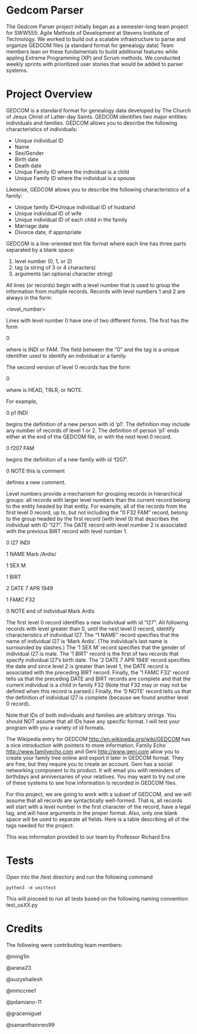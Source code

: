 # Gedcom Parser

The Gedcom Parser project initially began as a semester-long team project for SWW555: Agile Methods of Development at Stevens Institute of Technology. We worked to build out a scalable infrastructure to parse and organize GEDCOM files (a standard format for genealogy data) Team members lean on these fundamentals to build additional features while appling Extreme Programming (XP) and Scrum methods. We conducted weekly sprints with prioritized user stories that would be added to parser systems.

# Project Overview
GEDCOM is a standard format for genealogy data developed by The Church of Jesus Christ of Latter-day Saints. GEDCOM identifies two major entities: individuals and families. GEDCOM allows you to describe the following characteristics of individuals:
  - Unique individual ID
  - Name
  - Sex/Gender
  - Birth date
  - Death date
  - Unique Family ID where the individual is a child
  - Unique Family ID where the individual is a spouse

Likewise, GEDCOM allows you to describe the following characteristics of a family:
  - Unique family ID•Unique individual ID of husband
  - Unique individual ID of wife
  - Unique individual ID of each child in the family
  - Marriage date
  - Divorce date, if appropriate
 
GEDCOM is	a	line-oriented	text	file	format	where	each	line	has	three	parts	separated	by a blank space:	

  1. level	number (0,	1,	or	2)	
  2. tag (a	string	of	3	or	4	characters)	
  3. arguments (an	optional	character	string)	
 
All	lines	(or	records)	begin	with	a	level	number that	is	used to group	the	information	from multiple	records.	Records	with	level	numbers	1	and	2 are	always in the	form:	

  <level_number> <tag> <arguments>
  
Lines	with	level	number	0 have	one	of	two different	forms. The first	has	the	form

  0 <id> <tag>
  
where <tag> is INDI or FAM. The	<id> field	between	the	"0"	and	the	tag	is a	unique	identifier	used	to	identify	an	individual	or	a	family.
  
The	second	version of	level	0	records	has the	form

  0 <tag> <arguments that may be ignored>
  
where <tag> is HEAD, TRLR, or NOTE.
  
For	example,

  0 p1 INDI
  
begins	the	definition	of	a	new	person	with	id	‘p1’.		 The	definition	may	include	any	number of	records	of	level	1	or	2.		The	definition	of	person	‘p1’	ends	either	at	the	end	of	the GEDCOM	file,	or	with	the	next	level	0	record.

  0 f207 FAM

begins	the	definition	of	a	new	family	with	id	‘f207’.

  0 NOTE this is comment

defines	a	new	comment.

Level	numbers	provide	a	mechanism	for	grouping	records	in	hierarchical	groups:	all records	with	larger	level	numbers	than	the	current	record	belong	to	the entity	headed	by that	entity.	For	example,	all	of	the	records	from	the	first	level	0	record,	up	to,	but	not	including	the	“0	F32	FAM”	record,	belong	to	the	group	headed	by	the	first	record (with level	0) that	describes	the	individual	with	ID	“I27”.	The	DATE	record	with	level	number	2	is	 associated	with the	previous	BIRT	record	with	level	number	1.

  0 I27 INDI
  
  1 NAME Mark /Ardis/
  
  1 SEX M
  
  1 BIRT
  
  2 DATE 7 APR 1949
  
  1 FAMC F32
  
  0 NOTE end of individual Mark Ardis

The	first	level	0	record	identifies	a	new	individual	with	id	“I27”. All	following	records	with	level greater	than	0,	until	the	next	level	0	record, identify	characteristics	of	individual I27. The	 “1	NAME” record	specifies	that the	name of	individual	I27 is	‘Mark	Ardis’. (The	individual’s	last	name	is	surrounded	by	slashes.)	The	‘1 SEX M’	record	specifies	that the	gender	of	individual	I27 is	male.		The	‘1 BIRT’	record is	the	first	of	two	records	that specify	individual	I27’s	birth date.		The	‘2 DATE 7 APR 1949’ record	specifies	the	date	and	since	level	2	is	greater	than	level	1,	the	DATE	record	is	associated	with	the	preceding	BIRT	record.	Finally,	the	‘1 FAMC F32’	record	tells	us	that	the	preceding	DATE and	BIRT	records	are	complete	and	that the	current	individual	is	a	child	in	family	F32 (Note	that	F32 may	or	may	not	be	defined	when	this	record	is	parsed.) Finally,	the	‘0
NOTE’ record	tells	us	that	the	definition	of	individual	I27 is	complete	(because	we	found	another	level	0	record).		

Note	that	IDs	of	both	individuals	and	families	are	arbitrary	strings. You	should	NOT assume	that	all	IDs	have	any	specific	format. I	will	test	your program	with	you	a	variety	of id	formats.

The	Wikipedia	entry	for	GEDCOM	<http://en.wikipedia.org/wiki/GEDCOM>	has	a	nice	introduction	with	pointers	to	more	information.	Family	Echo <http://www.familyecho.com>	and	Geni	<http://www.geni.com>	allow	you	to create	your	family	tree	online	and	export	it	later	in	GEDCOM	format.	They	are	free,	but	they require	you	to	create	an	account.	Geni	has	a	social	networking	component	to	its	product.	It will	email	you	with	reminders	of	birthdays	and	anniversaries	of	your	relatives. You	may	want	to	try	out	one	of	these	systems	to	see	how	information is	recorded	in	GEDCOM	files.	

For	this	project, we	are	going	to	work	with	a	subset	of	GEDCOM,	and	we	will	assume	that	all	records	are	syntactically	well-formed.	That	is,	all	records will	start	with	a	level	number	in	the	first	character	of	the	record,	have a	legal	tag,	and	will	have	arguments	in	the	proper format.	Also,	only	one	blank	space	will	be	used	to	separate	all	fields. Here	is	a	table	describing	all	of	the	tags	needed	for	the	project:	

This was informaton provided to our team by Professor Richard Ens 

# Tests
Open into the /test directory and run the following command
```
python3 -m unittest
```

This will proceed to run all tests based on the following naming convention: test_usXX.py

# Credits

The following were contributing team members:

@ming1in

@arana23

@suzyshailesh

@mmccree1

@pdamiano-11

@gracemiguel

@samanthainneo99

